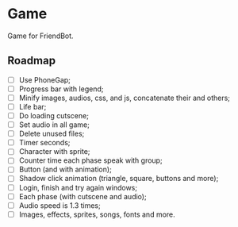 # Game
Game for FriendBot.

## Roadmap
- [ ] Use PhoneGap;
- [ ] Progress bar with legend;
- [ ] Minify images, audios, css, and js, concatenate their and others;
- [ ] Life bar;
- [ ] Do loading cutscene;
- [ ] Set audio in all game;
- [ ] Delete unused files;
- [ ] Timer seconds;
- [ ] Character with sprite;
- [ ] Counter time each phase speak with group;
- [ ] Button (and with animation);
- [ ] Shadow click animation (triangle, square, buttons and more);
- [ ] Login, finish and try again windows;
- [ ] Each phase (with cutscene and audio);
- [ ] Audio speed is 1.3 times;
- [ ] Images, effects, sprites, songs, fonts and more.
